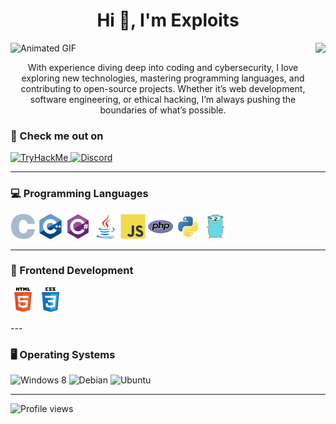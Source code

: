 <h1 align="center">Hi 👋, I'm Exploits</h1>
<div align="left"><img height="200" src="https://camo.githubusercontent.com/4c68275a512f781093644d02ce4a168004487b4813cb2785a1d3d617d23aad0a/68747470733a2f2f726561646d652d747970696e672d7376672e64656d6f6c61622e636f6d2f3f666f6e743d506978656c6966792b53616e732673697a653d3332266475726174696f6e3d323535302670617573653d3130303026636f6c6f723d6666666666662672616e646f6d3d66616c73652677696474683d343335266c696e65733d57656c636f6d652b746f2b6d792b70726f66696c652b21" alt="Animated GIF"
  <br />
<img align="right" height="200" src="https://www.neoldu.com/d/other/hacker.gif" />

<p align="center">
  With experience diving deep into coding and cybersecurity, I love exploring new technologies, mastering programming languages, and contributing to open-source projects. Whether it’s web development, software engineering, or ethical hacking, I’m always pushing the boundaries of what’s possible.
</p>

### 🔗 Check me out on
<div align="left">
  <a href="https://tryhackme.com/p/OxExp101ts420" target="_blank">
    <img src="https://img.shields.io/static/v1?message=TryHackMe&logo=tryhackme&color=88cc14&style=for-the-badge" height="35" alt="TryHackMe"/>
  </a>
  <a href="https://discord.com/users/bfdswl4wah5qfnbpcjsr3etoc" target="_blank">
    <img src="https://img.shields.io/static/v1?message=Discord&logo=discord&color=7289DA&style=for-the-badge" height="35" alt="Discord"/>
  </a>
</div>

---

### 💻 Programming Languages
<p align="left">
  <a href="https://www.cprogramming.com/"><img src="https://raw.githubusercontent.com/devicons/devicon/master/icons/c/c-original.svg" width="40" height="40" alt="C"/></a>
  <a href="https://www.w3schools.com/cpp/"><img src="https://raw.githubusercontent.com/devicons/devicon/master/icons/cplusplus/cplusplus-original.svg" width="40" height="40" alt="C++"/></a>
  <a href="https://www.w3schools.com/cs/"><img src="https://raw.githubusercontent.com/devicons/devicon/master/icons/csharp/csharp-original.svg" width="40" height="40" alt="C#"/></a>
  <a href="https://www.java.com"><img src="https://raw.githubusercontent.com/devicons/devicon/master/icons/java/java-original.svg" width="40" height="40" alt="Java"/></a>
  <a href="https://developer.mozilla.org/en-US/docs/Web/JavaScript"><img src="https://raw.githubusercontent.com/devicons/devicon/master/icons/javascript/javascript-original.svg" width="40" height="40" alt="JavaScript"/></a>
  <a href="https://www.php.net"><img src="https://raw.githubusercontent.com/devicons/devicon/master/icons/php/php-original.svg" width="40" height="40" alt="PHP"/></a>
  <a href="https://www.python.org"><img src="https://raw.githubusercontent.com/devicons/devicon/master/icons/python/python-original.svg" width="40" height="40" alt="Python"/></a>
  <a href="https://golang.org"><img src="https://raw.githubusercontent.com/devicons/devicon/master/icons/go/go-original.svg" width="40" height="40" alt="Go"/></a>
</p>


---

### 🎨 Frontend Development
<p align="left">
  <a href="https://www.w3schools.com/html/"><img src="https://raw.githubusercontent.com/devicons/devicon/master/icons/html5/html5-original-wordmark.svg" width="40" height="40" alt="HTML5"/></a>
  <a href="https://www.w3schools.com/css/"><img src="https://raw.githubusercontent.com/devicons/devicon/master/icons/css3/css3-original-wordmark.svg" width="40" height="40" alt="CSS3"/></a>
</p>
---

### 🖥️ Operating Systems
<p align="left">
  <img src="https://cdn.jsdelivr.net/gh/devicons/devicon/icons/windows8/windows8-original.svg" height="40" alt="Windows 8"/>
  <img src="https://cdn.jsdelivr.net/gh/devicons/devicon/icons/debian/debian-original.svg" height="40" alt="Debian"/>
  <img src="https://cdn.jsdelivr.net/gh/devicons/devicon/icons/ubuntu/ubuntu-plain.svg" height="40" alt="Ubuntu"/>
</p>

---

<p align="left">
  <img src="https://komarev.com/ghpvc/?username=Explo1ts&label=Profile%20views&color=000000&style=flat" alt="Profile views"/>
</p>
